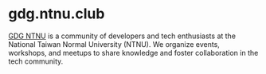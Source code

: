 # gdg.ntnu.club

[GDG NTNU](https://gdg.ntnu.club) is a community of developers and tech enthusiasts at the National Taiwan Normal University (NTNU). We organize events, workshops, and meetups to share knowledge and foster collaboration in the tech community.
